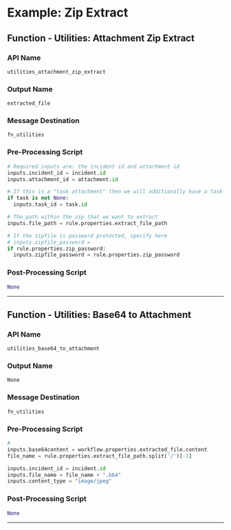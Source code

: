 <!--
    DO NOT MANUALLY EDIT THIS FILE
    THIS FILE IS AUTOMATICALLY GENERATED WITH resilient-sdk codegen
-->

# Example: Zip Extract

## Function - Utilities: Attachment Zip Extract

### API Name
`utilities_attachment_zip_extract`

### Output Name
`extracted_file`

### Message Destination
`fn_utilities`

### Pre-Processing Script
```python
# Required inputs are: the incident id and attachment id
inputs.incident_id = incident.id
inputs.attachment_id = attachment.id

# If this is a "task attachment" then we will additionally have a task-id
if task is not None:
  inputs.task_id = task.id

# The path within the zip that we want to extract
inputs.file_path = rule.properties.extract_file_path

# If the zipfile is password protected, specify here
# inputs.zipfile_password = 
if rule.properties.zip_password:
  inputs.zipfile_password = rule.properties.zip_password
```

### Post-Processing Script
```python
None
```

---

## Function - Utilities: Base64 to Attachment

### API Name
`utilities_base64_to_attachment`

### Output Name
`None`

### Message Destination
`fn_utilities`

### Pre-Processing Script
```python
#
inputs.base64content = workflow.properties.extracted_file.content
file_name = rule.properties.extract_file_path.split('/')[-1]

inputs.incident_id = incident.id
inputs.file_name = file_name + ".b64"
inputs.content_type = "image/jpeg"

```

### Post-Processing Script
```python
None
```

---

